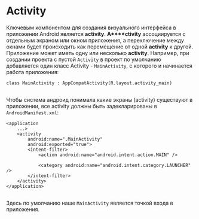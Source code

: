 # **Activity**

Ключевым компонентом для создания визуального интерфейса в приложении Android является **activity**. **A****ctivity** ассоциируется с отдельным экраном или окном приложения, а переключение между окнами будет происходить как перемещение от одной **activity** к другой. Приложение может иметь одну или несколько **activity**. Например, при создании проекта с пустой `Activity` в проект по умолчанию добавляется один класс Activity - `MainActivity`, с которого и начинается работа приложения:

```
class MainActivity : AppCompatActivity(R.layout.activity_main)
```

![](data:image/gif;base64,R0lGODlhAQABAPABAP///wAAACH5BAEKAAAALAAAAAABAAEAAAICRAEAOw==)![](data:image/gif;base64,R0lGODlhAQABAPABAP///wAAACH5BAEKAAAALAAAAAABAAEAAAICRAEAOw== "Click and drag to move")

Чтобы система андроид понимала какие экраны (activity) существуют в приложении, все activity должны быть задекларированы в `AndroidManifest.xml`:

```
<application
    ...>
    <activity
        android:name=".MainActivity"
        android:exported="true">
        <intent-filter>
            <action android:name="android.intent.action.MAIN" />

            <category android:name="android.intent.category.LAUNCHER" />
        </intent-filter>
    </activity>
</application>
```

![](data:image/gif;base64,R0lGODlhAQABAPABAP///wAAACH5BAEKAAAALAAAAAABAAEAAAICRAEAOw==)![](data:image/gif;base64,R0lGODlhAQABAPABAP///wAAACH5BAEKAAAALAAAAAABAAEAAAICRAEAOw== "Click and drag to move")

Здесь по умолчанию наше `MainActivity` является точкой входа в приложения.
